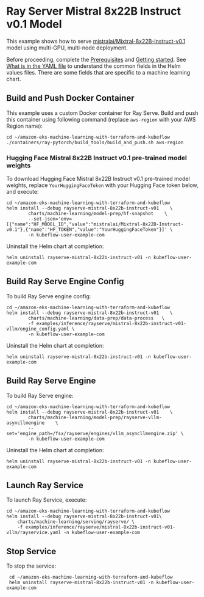 # Ray Server Mistral 8x22B Instruct v0.1 Model

This example shows how to serve [mistralai/Mixtral-8x22B-Instruct-v0.1](https://huggingface.co/mistralai/Mixtral-8x22B-Instruct-v0.1) model using multi-GPU, multi-node deployment. 

Before proceeding, complete the [Prerequisites](../../../../README.md#prerequisites) and [Getting started](../../../../README.md#getting-started). See [What is in the YAML file](../../../../README.md#yaml-recipes) to understand the common fields in the Helm values files. There are some fields that are specific to a machine learning chart.

## Build and Push Docker Container

This example uses a custom Docker container for Ray Serve. Build and push this container using following command (replace `aws-region` with your AWS Region name):

    cd ~/amazon-eks-machine-learning-with-terraform-and-kubeflow
    ./containers/ray-pytorch/build_tools/build_and_push.sh aws-region


### Hugging Face Mistral 8x22B Instruct v0.1 pre-trained model weights

To download Hugging Face Mistral 8x22B Instruct v0.1 pre-trained model weights, replace `YourHuggingFaceToken` with your Hugging Face token below, and execute:

    cd ~/amazon-eks-machine-learning-with-terraform-and-kubeflow
    helm install --debug rayserve-mistral-8x22b-instruct-v01    \
            charts/machine-learning/model-prep/hf-snapshot    \
            --set-json='env=[{"name":"HF_MODEL_ID","value":"mistralai/Mixtral-8x22B-Instruct-v0.1"},{"name":"HF_TOKEN","value":"YourHuggingFaceToken"}]' \
            -n kubeflow-user-example-com

Uninstall the Helm chart at completion:

    helm uninstall rayserve-mistral-8x22b-instruct-v01 -n kubeflow-user-example-com

## Build Ray Serve Engine Config

To build Ray Serve engine config:

    cd ~/amazon-eks-machine-learning-with-terraform-and-kubeflow
    helm install --debug rayserve-mistral-8x22b-instruct-v01    \
            charts/machine-learning/data-prep/data-process   \
            -f examples/inference/rayserve/mistral-8x22b-instruct-v01-vllm/engine_config.yaml \
            -n kubeflow-user-example-com

Uninstall the Helm chart at completion:

    helm uninstall rayserve-mistral-8x22b-instruct-v01 -n kubeflow-user-example-com

## Build Ray Serve Engine

To build Ray Serve engine:

    cd ~/amazon-eks-machine-learning-with-terraform-and-kubeflow
    helm install --debug rayserve-mistral-8x22b-instruct-v01    \
            charts/machine-learning/model-prep/rayserve-vllm-asyncllmengine    \
            --set='engine_path=/fsx/rayserve/engines/vllm_asyncllmengine.zip' \
            -n kubeflow-user-example-com

Uninstall the Helm chart at completion:

    helm uninstall rayserve-mistral-8x22b-instruct-v01 -n kubeflow-user-example-com

## Launch Ray Service

To launch Ray Service,  execute:

    cd ~/amazon-eks-machine-learning-with-terraform-and-kubeflow
    helm install --debug rayserve-mistral-8x22b-instruct-v01\
        charts/machine-learning/serving/rayserve/ \
        -f examples/inference/rayserve/mistral-8x22b-instruct-v01-vllm/rayservice.yaml -n kubeflow-user-example-com

## Stop Service

To stop the service:

     cd ~/amazon-eks-machine-learning-with-terraform-and-kubeflow
     helm uninstall rayserve-mistral-8x22b-instruct-v01 -n kubeflow-user-example-com